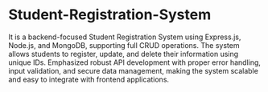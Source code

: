 # Student-Registration-System #

It is a backend-focused Student Registration System using Express.js, Node.js, and MongoDB, supporting full CRUD operations. The system allows students to register, update, and delete their information using unique IDs. Emphasized robust API development with proper error handling, input validation, and secure data management, making the system scalable and easy to integrate with frontend applications.

